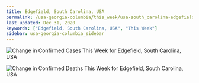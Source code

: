 ```yaml
---
title: Edgefield, South Carolina, USA
permalink: /usa-georgia-columbia/this_week/usa-south_carolina-edgefield-7_days.html
last_updated: Dec 31, 2020
keywords: ["Edgefield, South Carolina, USA", "This Week"]
sidebar: usa-georgia-columbia_sidebar
---
```


![Change in Confirmed Cases This Week for Edgefield, South Carolina, USA](/covid_tracker/images/graphs/usa-south_carolina-edgefield-delta_confirmed-7_days_graph.png)

![Change in Confirmed Deaths This Week for Edgefield, South Carolina, USA](/covid_tracker/images/graphs/usa-south_carolina-edgefield-delta_deaths-7_days_graph.png)
